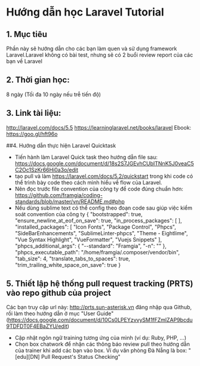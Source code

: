 # Hướng dẫn học Laravel Tutorial

## 1. Mục tiêu
Phần này sẽ hướng dẫn cho các bạn làm quen và sử dụng framework Laravel.Laravel không có bài test, nhưng sẽ có 2 buổi review report của các bạn về Laravel
## 2. Thời gian học:
8 ngày (Tối đa 10 ngày nếu trễ tiến độ)

## 3. Link tài liệu:
http://laravel.com/docs/5.5
https://learninglaravel.net/books/laravel
Ebook: https://goo.gl/hft96o

##4. Hướng dẫn thực hiện Laravel Quicktask
- Tiến hành làm Laravel Quick task theo hướng dẫn file sau: https://docs.google.com/document/d/18s2S7JGEvhCUbITNnK5J0veaC5C2Oc1SzKr66Hi0a3o/edit
- tạo pull và làm https://laravel.com/docs/5.2/quickstart trong khi code có thể trình bày code theo cách mình hiểu về flow của Laravel.
- Nên đọc trước file convention của công ty để code đúng chuẩn hơn: https://github.com/framgia/coding-standards/blob/master/vn/README.md#php
- Nếu  dùng sublime text có thể config theo đoạn code sau giúp việc kiểm soát convention của công ty
{
	"bootstrapped": true,
	"ensure_newline_at_eof_on_save": true,
	"in_process_packages":
	[
	],
	"installed_packages":
	[
		"Icon Fonts",
		"Package Control",
		"Phpcs",
		"SideBarEnhancements",
		"SublimeLinter-phpcs",
		"Theme - Eightlime",
		"Vue Syntax Highlight",
		"VueFormatter",
		"Vuejs Snippets"
	],
	"phpcs_additional_args":
	{
		"--standard": "Framgia",
		"-n": ""
	},
	"phpcs_executable_path": "/home/framgia/.composer/vendor/bin",
	"tab_size": 4,
	"translate_tabs_to_spaces": true,
	"trim_trailing_white_space_on_save": true
}

## 5. Thiết lập hệ thống pull request tracking (PRTS) vào repo github của project
Các bạn truy cập url này: http://prts.sun-asterisk.vn đăng nhập qua Github, rồi làm theo hướng dẫn ở mục  "User Guide"(https://docs.google.com/document/d/10Cs0LPEYzvvySM1fFZmlZAP9bcdu9TDFDT0F4EBaZYU/edit)

- Cập nhật ngôn ngữ training tương ứng của mình (ví dụ: Ruby, PHP, ...)
- Chọn box chatwork để nhận các thông báo review pull theo hướng dẫn của trainer khi add các bạn vào box. 
Ví dụ văn phòng Đà Nẵng là box: "[edu][DN] Pull Request's Status Checking"
